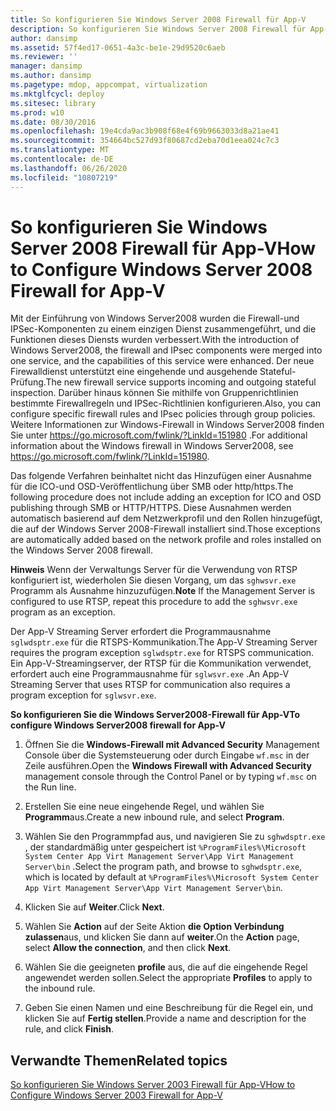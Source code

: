 ```yaml
---
title: So konfigurieren Sie Windows Server 2008 Firewall für App-V
description: So konfigurieren Sie Windows Server 2008 Firewall für App-V
author: dansimp
ms.assetid: 57f4ed17-0651-4a3c-be1e-29d9520c6aeb
ms.reviewer: ''
manager: dansimp
ms.author: dansimp
ms.pagetype: mdop, appcompat, virtualization
ms.mktglfcycl: deploy
ms.sitesec: library
ms.prod: w10
ms.date: 08/30/2016
ms.openlocfilehash: 19e4cda9ac3b908f68e4f69b9663033d8a21ae41
ms.sourcegitcommit: 354664bc527d93f80687cd2eba70d1eea024c7c3
ms.translationtype: MT
ms.contentlocale: de-DE
ms.lasthandoff: 06/26/2020
ms.locfileid: "10807219"
---
```

# <span data-ttu-id="abe05-103">So konfigurieren Sie Windows Server 2008 Firewall für App-V</span><span class="sxs-lookup"><span data-stu-id="abe05-103">How to Configure Windows Server 2008 Firewall for App-V</span></span>


<span data-ttu-id="abe05-104">Mit der Einführung von Windows Server2008 wurden die Firewall-und IPSec-Komponenten zu einem einzigen Dienst zusammengeführt, und die Funktionen dieses Diensts wurden verbessert.</span><span class="sxs-lookup"><span data-stu-id="abe05-104">With the introduction of Windows Server2008, the firewall and IPsec components were merged into one service, and the capabilities of this service were enhanced.</span></span> <span data-ttu-id="abe05-105">Der neue Firewalldienst unterstützt eine eingehende und ausgehende Stateful-Prüfung.</span><span class="sxs-lookup"><span data-stu-id="abe05-105">The new firewall service supports incoming and outgoing stateful inspection.</span></span> <span data-ttu-id="abe05-106">Darüber hinaus können Sie mithilfe von Gruppenrichtlinien bestimmte Firewallregeln und IPSec-Richtlinien konfigurieren.</span><span class="sxs-lookup"><span data-stu-id="abe05-106">Also, you can configure specific firewall rules and IPsec policies through group policies.</span></span> <span data-ttu-id="abe05-107">Weitere Informationen zur Windows-Firewall in Windows Server2008 finden Sie unter <https://go.microsoft.com/fwlink/?LinkId=151980> .</span><span class="sxs-lookup"><span data-stu-id="abe05-107">For additional information about the Windows firewall in Windows Server2008, see <https://go.microsoft.com/fwlink/?LinkId=151980>.</span></span>

<span data-ttu-id="abe05-108">Das folgende Verfahren beinhaltet nicht das Hinzufügen einer Ausnahme für die ICO-und OSD-Veröffentlichung über SMB oder http/https.</span><span class="sxs-lookup"><span data-stu-id="abe05-108">The following procedure does not include adding an exception for ICO and OSD publishing through SMB or HTTP/HTTPS.</span></span> <span data-ttu-id="abe05-109">Diese Ausnahmen werden automatisch basierend auf dem Netzwerkprofil und den Rollen hinzugefügt, die auf der Windows Server 2008-Firewall installiert sind.</span><span class="sxs-lookup"><span data-stu-id="abe05-109">Those exceptions are automatically added based on the network profile and roles installed on the Windows Server 2008 firewall.</span></span>

<span data-ttu-id="abe05-110">**Hinweis**  Wenn der Verwaltungs Server für die Verwendung von RTSP konfiguriert ist, wiederholen Sie diesen Vorgang, um das `sghwsvr.exe` Programm als Ausnahme hinzuzufügen.</span><span class="sxs-lookup"><span data-stu-id="abe05-110">**Note** If the Management Server is configured to use RTSP, repeat this procedure to add the `sghwsvr.exe` program as an exception.</span></span>

<span data-ttu-id="abe05-111">Der App-V Streaming Server erfordert die Programmausnahme `sglwdsptr.exe` für die RTSPS-Kommunikation.</span><span class="sxs-lookup"><span data-stu-id="abe05-111">The App-V Streaming Server requires the program exception `sglwdsptr.exe` for RTSPS communication.</span></span> <span data-ttu-id="abe05-112">Ein App-V-Streamingserver, der RTSP für die Kommunikation verwendet, erfordert auch eine Programmausnahme für `sglwsvr.exe` .</span><span class="sxs-lookup"><span data-stu-id="abe05-112">An App-V Streaming Server that uses RTSP for communication also requires a program exception for `sglwsvr.exe`.</span></span>

 

**<span data-ttu-id="abe05-113">So konfigurieren Sie die Windows Server2008-Firewall für App-V</span><span class="sxs-lookup"><span data-stu-id="abe05-113">To configure Windows Server2008 firewall for App-V</span></span>**

1.  <span data-ttu-id="abe05-114">Öffnen Sie die **Windows-Firewall mit Advanced Security** Management Console über die Systemsteuerung oder durch Eingabe `wf.msc` in der Zeile ausführen.</span><span class="sxs-lookup"><span data-stu-id="abe05-114">Open the **Windows Firewall with Advanced Security** management console through the Control Panel or by typing `wf.msc` on the Run line.</span></span>

2.  <span data-ttu-id="abe05-115">Erstellen Sie eine neue eingehende Regel, und wählen Sie **Programm**aus.</span><span class="sxs-lookup"><span data-stu-id="abe05-115">Create a new inbound rule, and select **Program**.</span></span>

3.  <span data-ttu-id="abe05-116">Wählen Sie den Programmpfad aus, und navigieren Sie zu `sghwdsptr.exe` , der standardmäßig unter gespeichert ist `%ProgramFiles%\Microsoft System Center App Virt Management Server\App Virt Management Server\bin` .</span><span class="sxs-lookup"><span data-stu-id="abe05-116">Select the program path, and browse to `sghwdsptr.exe`, which is located by default at `%ProgramFiles%\Microsoft System Center App Virt Management Server\App Virt Management Server\bin`.</span></span>

4.  <span data-ttu-id="abe05-117">Klicken Sie auf **Weiter**.</span><span class="sxs-lookup"><span data-stu-id="abe05-117">Click **Next**.</span></span>

5.  <span data-ttu-id="abe05-118">Wählen Sie **Action** auf der Seite Aktion **die Option Verbindung zulassen**aus, und klicken Sie dann auf **weiter**.</span><span class="sxs-lookup"><span data-stu-id="abe05-118">On the **Action** page, select **Allow the connection**, and then click **Next**.</span></span>

6.  <span data-ttu-id="abe05-119">Wählen Sie die geeigneten **profile** aus, die auf die eingehende Regel angewendet werden sollen.</span><span class="sxs-lookup"><span data-stu-id="abe05-119">Select the appropriate **Profiles** to apply to the inbound rule.</span></span>

7.  <span data-ttu-id="abe05-120">Geben Sie einen Namen und eine Beschreibung für die Regel ein, und klicken Sie auf **Fertig stellen**.</span><span class="sxs-lookup"><span data-stu-id="abe05-120">Provide a name and description for the rule, and click **Finish**.</span></span>

## <span data-ttu-id="abe05-121">Verwandte Themen</span><span class="sxs-lookup"><span data-stu-id="abe05-121">Related topics</span></span>


[<span data-ttu-id="abe05-122">So konfigurieren Sie Windows Server 2003 Firewall für App-V</span><span class="sxs-lookup"><span data-stu-id="abe05-122">How to Configure Windows Server 2003 Firewall for App-V</span></span>](how-to-configure-windows-server-2003-firewall-for-app-v.md)

 

 





